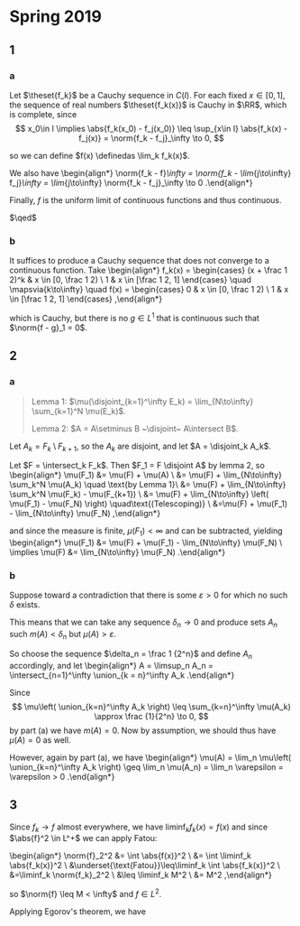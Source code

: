 # Spring 2019

## 1

### a

Let $\theset{f_k}$ be  a Cauchy sequence in $C(I)$.
For each fixed $x\in [0, 1]$, the sequence of real numbers $\theset{f_k(x)}$ is Cauchy in $\RR$, which is complete, since
$$
x_0\in I \implies \abs{f_k(x_0) - f_j(x_0)} \leq \sup_{x\in I} \abs{f_k(x) - f_j(x)} = \norm{f_k - f_j}_\infty \to 0,
$$

so we can define $f(x) \definedas \lim_k f_k(x)$.

We also have
\begin{align*}
\norm{f_k - f}_\infty
= \norm{f_k - \lim_{j\to\infty} f_j}_\infty 
= \lim_{j\to\infty} \norm{f_k - f_j}_\infty 
\to 0
.\end{align*}

Finally, $f$ is the uniform limit of continuous functions and thus continuous. 

$\qed$

### b

It suffices to produce a Cauchy sequence that does not converge to a continuous function. Take
\begin{align*}
f_k(x) = 
\begin{cases}
(x + \frac 1 2)^k & x \in [0, \frac 1 2) \\
1 & x \in [\frac 1 2, 1]
\end{cases}
\quad \mapsvia{k\to\infty} \quad
f(x) = 
\begin{cases}
0 & x \in [0, \frac 1 2) \\
1 & x \in [\frac 1 2, 1]
\end{cases}
,\end{align*}

which is Cauchy, but there is no $g\in L^1$ that is continuous such that $\norm{f - g}_1 = 0$.

## 2


### a

> Lemma 1: $\mu(\disjoint_{k=1}^\infty E_k) = \lim_{N\to\infty} \sum_{k=1}^N \mu(E_k)$.
> 
> Lemma 2: $A = A\setminus B ~\disjoint~ A\intersect B$.

Let $A_k = F_k \setminus F_{k+1}$, so the $A_k$ are disjoint, and let $A = \disjoint_k A_k$.


Let $F = \intersect_k F_k$. 
Then $F_1 = F \disjoint A$ by lemma 2, so
\begin{align*}
\mu(F_1) 
&= \mu(F) + \mu(A) \\
&= \mu(F) + \lim_{N\to\infty} \sum_k^N \mu(A_k) \quad \text{by Lemma 1}\\
&= \mu(F) + \lim_{N\to\infty} \sum_k^N \mu(F_k) - \mu(F_{k+1}) \\
&= \mu(F) + \lim_{N\to\infty} \left( \mu(F_1) - \mu(F_N) \right) \quad\text{(Telescoping)} \\
&=\mu(F) + \mu(F_1) - \lim_{N\to\infty} \mu(F_N)
,\end{align*}

and since the measure is finite, $\mu(F_1) < \infty$ and can be subtracted, yielding
\begin{align*}
\mu(F_1) &= \mu(F) + \mu(F_1) - \lim_{N\to\infty} \mu(F_N) \\
\implies \mu(F) &= \lim_{N\to\infty} \mu(F_N)
.\end{align*}

### b

Suppose toward a contradiction that there is some $\varepsilon > 0$ for which no such $\delta$ exists.

This means that we can take any sequence $\delta_n \to 0$ and produce sets $A_n$ such $m(A) < \delta_n$ but $\mu(A) > \varepsilon$.

So choose the sequence $\delta_n = \frac 1 {2^n}$ and define $A_n$ accordingly, and let
\begin{align*}
A = \limsup_n A_n = \intersect_{n=1}^\infty \union_{k = n}^\infty A_k
.\end{align*}

Since 
$$
\mu\left( \union_{k=n}^\infty A_k \right) \leq \sum_{k=n}^\infty \mu(A_k) \approx \frac {1}{2^n} \to 0,
$$
by part (a) we have $m(A) = 0$. 
Now by assumption, we should thus have $\mu(A) = 0$ as well.

However, again by part (a), we have
\begin{align*}
\mu(A) = \lim_n \mu\left( \union_{k=n}^\infty A_k \right)
\geq \lim_n \mu(A_n) = \lim_n \varepsilon = \varepsilon > 0
.\end{align*}

## 3

Since $f_k \to f$ almost everywhere, we have $\liminf_k f_k(x) = f(x)$ and since $\abs{f}^2 \in L^+$ we can apply Fatou:

\begin{align*}
\norm{f}_2^2
&= \int \abs{f(x)}^2  \\
&= \int \liminf_k \abs{f_k(x)}^2 \\
&\underset{\text{Fatou}}\leq\liminf_k \int \abs{f_k(x)}^2 \\
&=\liminf_k \norm{f_k}_2^2 \\
&\leq \liminf_k M^2 \\
&= M^2
,\end{align*}

so $\norm{f} \leq M < \infty$ and $f\in L^2$.

Applying Egorov's theorem, we have
